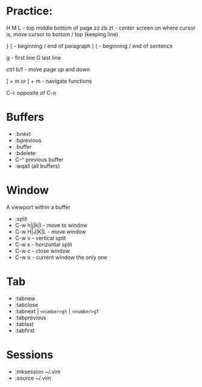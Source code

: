 # Practice:
H M L - top middle bottom of page
zz zb zt - center screen on where cursor is, move cursor to bottom / top (keeping line)

\} \{ - beginning / end of paragraph
\) \( - beginning / end of sentence

g - first line
G last line

ctrl b/f - move page up and down

\] + m or \[ + m - navigate functions

C-i: opposite of C-o

# Buffers
- :bnext 
- :bprevious 
- :buffer <buffer> 
- :bdelete <buffer>
- C-^ previous buffer
- :wqall (all buffers)

# Window
A viewport within a buffer
- :split <file>
- C-w h|j|k|l - move to window
- C-w H|J|K|L - move window
- C-w v - vertical split
- C-w s - horizontal split
- C-w c - close window 
- C-w o - current window the only one 

# Tab
- :tabnew <file>
- :tabclose
- :tabnext | `<number>gt` | `<number>gT`
- :tabprevious
- :tablast
- :tabfirst

# Sessions
- :mksession ~/<name>.vim
- :source ~/<name>.vim
